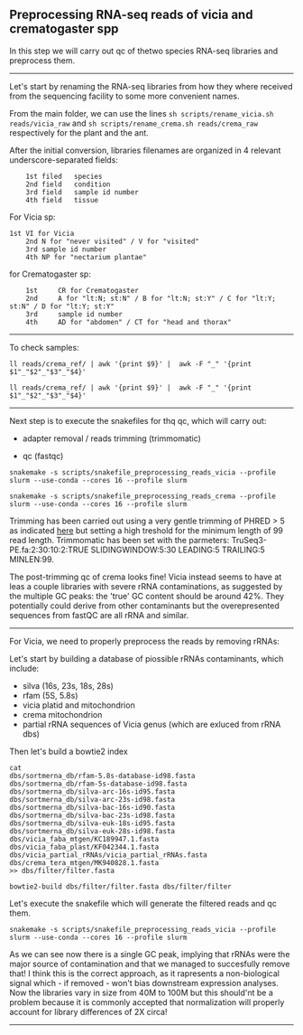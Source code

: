 ## Preprocessing RNA-seq reads of vicia and crematogaster spp

In this step we will carry out qc of thetwo species RNA-seq libraries and preprocess them.

---

Let's start by renaming the RNA-seq libraries from how they where received from the sequencing facility to some more convenient names.

From the main folder, we can use the lines ```sh scripts/rename_vicia.sh reads/vicia_raw``` and ```sh scripts/rename_crema.sh reads/crema_raw``` respectively for the plant and the ant.

After the initial conversion, libraries filenames are organized in 4 relevant underscore-separated fields:

        1st filed	species
        2nd field	condition
        3rd field	sample id number
        4th field	tissue

For Vicia sp:

	1st	VI for Vicia
        2nd	N for "never visited" / V for "visited"
        3rd	sample id number
        4th	NP for "nectarium plantae"

for Crematogaster sp:

        1st     CR for Crematogaster
        2nd     A for "lt:N; st:N" / B for "lt:N; st:Y" / C for "lt:Y; st:N" / D for "lt:Y; st:Y"
        3rd     sample id number
        4th     AD for "abdomen" / CT for "head and thorax"

---

To check samples:

```ll reads/crema_ref/ | awk '{print $9}' |  awk -F "_" '{print $1"_"$2"_"$3"_"$4}'```

```ll reads/crema_ref/ | awk '{print $9}' |  awk -F "_" '{print $1"_"$2"_"$3"_"$4}'```

---

Next step is to execute the snakefiles for thq qc, which will carry out:

- adapter removal / reads trimming (trimmomatic)

- qc (fastqc)

```snakemake -s scripts/snakefile_preprocessing_reads_vicia --profile slurm --use-conda --cores 16 --profile slurm```

```snakemake -s scripts/snakefile_preprocessing_reads_crema --profile slurm --use-conda --cores 16 --profile slurm```

Trimming has been carried out using a very gentle trimming of PHRED > 5 as indicated [here](10.3389/fgene.2014.00013) but
setting a high treshold for the minimum length of 99 read length. Trimmomatic has been set with the parmeters:
TruSeq3-PE.fa:2:30:10:2:TRUE SLIDINGWINDOW:5:30 LEADING:5 TRAILING:5 MINLEN:99.

The post-trimming qc of crema looks fine! Vicia instead seems to have at leas a couple libraries with severe rRNA contaminations, as suggested by the multiple GC peaks:
the 'true' GC content should be around 42%. They potentially could derive from other contaminants but the overepresented sequences from fastQC are all rRNA and similar.

---

For Vicia, we need to properly preprocess the reads by removing rRNAs:

Let's start by building a database of piossible rRNAs contaminants, which include:

- silva (16s, 23s, 18s, 28s)
- rfam (5S, 5.8s)
- vicia platid and mitochondrion
- crema mitochondrion
- partial rRNA sequences of Vicia genus (which are exluced from rRNA dbs)

Then let's build a bowtie2 index

``` 
cat
dbs/sortmerna_db/rfam-5.8s-database-id98.fasta
dbs/sortmerna_db/rfam-5s-database-id98.fasta
dbs/sortmerna_db/silva-arc-16s-id95.fasta
dbs/sortmerna_db/silva-arc-23s-id98.fasta
dbs/sortmerna_db/silva-bac-16s-id90.fasta
dbs/sortmerna_db/silva-bac-23s-id98.fasta
dbs/sortmerna_db/silva-euk-18s-id95.fasta
dbs/sortmerna_db/silva-euk-28s-id98.fasta
dbs/vicia_faba_mtgen/KC189947.1.fasta
dbs/vicia_faba_plast/KF042344.1.fasta
dbs/vicia_partial_rRNAs/vicia_partial_rRNAs.fasta
dbs/crema_tera_mtgen/MK940828.1.fasta
>> dbs/filter/filter.fasta

bowtie2-build dbs/filter/filter.fasta dbs/filter/filter

```

Let's execute the snakefile which will generate the filtered reads and qc them. 

```
snakemake -s scripts/snakefile_preprocessing_reads_vicia --profile slurm --use-conda --cores 16 --profile slurm
```

As we can see now there is a single GC peak, implying that rRNAs were the major source of contamination and that we managed to succesfully remove that!
I think this is the correct approach, as it rapresents a non-biological signal which - if removed - won't bias downstream expression analyses.
Now the libraries vary in size from 40M to 100M but this should'nt be a problem because it is commonly accepted that normalization will
properly account for library differences of 2X circa!

---
